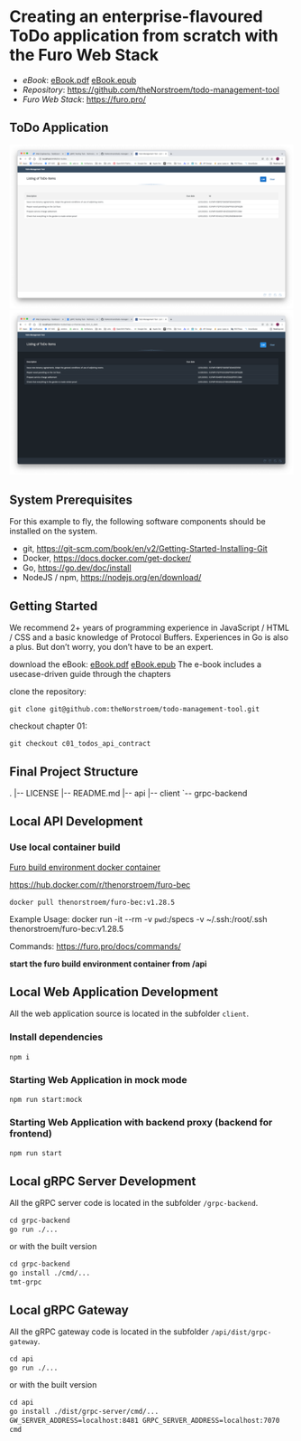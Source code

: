 # Creating an enterprise-flavoured ToDo application from scratch with the Furo Web Stack

- _eBook_: [eBook.pdf](./eBook.pdf) [eBook.epub](./eBook.epub)
- _Repository_: https://github.com/theNorstroem/todo-management-tool
- _Furo Web Stack_: https://furo.pro/

## ToDo Application
![screenshot](assets/search_fiori_3.png "Screenshot default theme")
![screenshot](assets/search_fiori_3_dark.png "Screenshot dark theme")

## System Prerequisites
For this example to fly, the following software components should be installed on the system.
- git, https://git-scm.com/book/en/v2/Getting-Started-Installing-Git
- Docker, https://docs.docker.com/get-docker/
- Go, https://go.dev/doc/install
- NodeJS / npm, https://nodejs.org/en/download/


## Getting Started
We recommend 2+ years of programming experience in JavaScript / HTML / CSS and a basic knowledge of Protocol Buffers. Experiences in Go is also a plus. But don’t worry, you don’t have to be an expert.

download the eBook:
[eBook.pdf](./eBook.pdf) [eBook.epub](./eBook.epub)
The e-book includes a usecase-driven guide through the chapters

clone the repository: 
``` 
git clone git@github.com:theNorstroem/todo-management-tool.git 
```

checkout chapter 01: 
```
git checkout c01_todos_api_contract
```

 
## Final Project Structure
.
|-- LICENSE
|-- README.md
|-- api
|-- client
`-- grpc-backend

## Local API Development

### Use local container build
[Furo build environment docker container](https://github.com/eclipse/eclipsefuro/tree/main/BEC)

https://hub.docker.com/r/thenorstroem/furo-bec

```shell script
docker pull thenorstroem/furo-bec:v1.28.5
```

Example Usage: docker run -it --rm -v `pwd`:/specs -v ~/.ssh:/root/.ssh thenorstroem/furo-bec:v1.28.5

Commands: https://furo.pro/docs/commands/

**start the furo build environment container from /api**

## Local Web Application Development
All the web application source is located in the subfolder `client`.

### Install dependencies
```
npm i
```

### Starting Web Application in mock mode
```
npm run start:mock
```

### Starting Web Application with backend proxy (backend for frontend)
```
npm run start
```

## Local gRPC Server Development
All the gRPC server code is located in the subfolder `/grpc-backend`.

```
cd grpc-backend
go run ./...
```

or with the built version
```
cd grpc-backend
go install ./cmd/...
tmt-grpc
```

## Local gRPC Gateway
All the gRPC gateway code is located in the subfolder `/api/dist/grpc-gateway`.

```
cd api
go run ./...
```

or with the built version
```
cd api
go install ./dist/grpc-server/cmd/...
GW_SERVER_ADDRESS=localhost:8481 GRPC_SERVER_ADDRESS=localhost:7070 cmd

```

